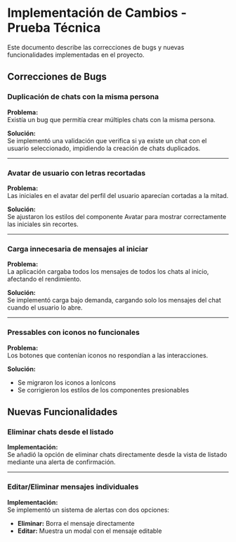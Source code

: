 # Implementación de Cambios - Prueba Técnica

Este documento describe las correcciones de bugs y nuevas funcionalidades implementadas en el proyecto.

## Correcciones de Bugs

### Duplicación de chats con la misma persona
**Problema:**  
Existía un bug que permitía crear múltiples chats con la misma persona.

**Solución:**  
Se implementó una validación que verifica si ya existe un chat con el usuario seleccionado, impidiendo la creación de chats duplicados.

---

### Avatar de usuario con letras recortadas
**Problema:**  
Las iniciales en el avatar del perfil del usuario aparecían cortadas a la mitad.

**Solución:**  
Se ajustaron los estilos del componente Avatar para mostrar correctamente las iniciales sin recortes.

---

### Carga innecesaria de mensajes al iniciar
**Problema:**  
La aplicación cargaba todos los mensajes de todos los chats al inicio, afectando el rendimiento.

**Solución:**  
Se implementó carga bajo demanda, cargando solo los mensajes del chat cuando el usuario lo abre.

---

### Pressables con iconos no funcionales
**Problema:**  
Los botones que contenían iconos no respondían a las interacciones.

**Solución:**  
- Se migraron los iconos a IonIcons
- Se corrigieron los estilos de los componentes presionables

## Nuevas Funcionalidades

### Eliminar chats desde el listado
**Implementación:**  
Se añadió la opción de eliminar chats directamente desde la vista de listado mediante una alerta de confirmación.

---

### Editar/Eliminar mensajes individuales
**Implementación:**  
Se implementó un sistema de alertas con dos opciones:
- **Eliminar:** Borra el mensaje directamente
- **Editar:** Muestra un modal con el mensaje editable